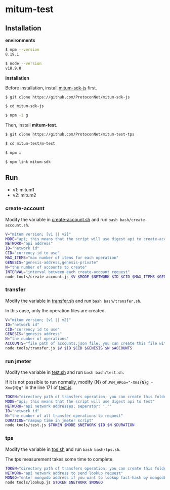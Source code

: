 # mitum-test

## Installation

__environments__

```sh
$ npm --version
8.19.1

$ node --version
v18.9.0
```

__installation__

Before installation, install [mitum-sdk-js](https://github.com/ProtoconNet/mitum-sdk-js) first.

```sh
$ git clone https://github.com/ProtoconNet/mitum-sdk-js

$ cd mitum-sdk-js

$ npm -i g
```

Then, install __mitum-test__.

```sh
$ git clone https://github.com/ProtoconNet/mitum-test-tps

$ cd mitum-test/m-test

$ npm i

$ npm link mitum-sdk
```

## Run

* v1: mitum1
* v2: mitum2

### create-account

Modify the variable in [create-account.sh](bash/create-account.sh) and run `bash bash/create-account.sh`.

```sh
V="mitum version; [v1 || v2]"
MODE="api; this means that the script will use digest api to create-account"
NETWORK="api address"
ID="network id"
CID="currency id to use"
MAX_ITEMS="max number of items for each operation"
GENESIS="genesis-address,genesis-private"
N="the number of accounts to create" 
INTERVAL="interval between each create-account request"
node tools/create-account.js $V $MODE $NETWORK $ID $CID $MAX_ITEMS $GENESIS $N $INTERVAL
```

### transfer

Modify the variable in [transfer.sh](bash/transfer.sh) and run `bash bash/transfer.sh`.

In this case, only the operation files are created.

```sh
V="mitum version; [v1 || v2]"
ID="network id"
CID="currency id to use"
GENESIS="genesis address"
N="the number of operations"
ACCOUNTS="file path of accounts.json file; you can create this file with bash/create-account.sh"
node tools/transfer.js $V $ID $CID $GENESIS $N $ACCOUNTS
```

### run jmeter

Modify the variable in [test.sh](bash/test.sh) and run `bash bash/test.sh`.

If it is not possible to run normally, modify {N} of `JVM_ARGS="-Xms{N}g -Xmx{N}g"` in the line 171 of [test.js](tools/test.js).

```sh
TOKEN="directory path of transfers operation; you can create this folder with bash/transfer.sh"
MODE="api; this means that the script will use digest api to test"
NETWORK="api network addresses; seperator: ','"
ID="network id"
N="the number of all transfer operations to request"
DURATION="rampup time in jmeter script"
node tools/test.js $TOKEN $MODE $NETWORK $ID $N $DURATION
```

### tps

Modify the variable in [tps.sh](bash/tps.sh) and run `bash bash/tps.sh`.

The tps measurement takes some time to complete.

```sh
TOKEN="directory path of transfers operation; you can create this folder with bash/transfer.sh; run test.sh first"
NETWORK="api network address to send lookup request"
MONGO="enter mongodb address if you want to lookup fact-hash by mongodb instead of digest api"
node tools/lookup.js $TOKEN $NETWORK $MONGO
```